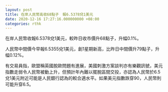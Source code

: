 ```yaml
---
layout: post
title: 在岸人民幣高收68點子　報6.5378兌1美元
date: 2020-12-16 17:27:16.000000000 +08:00
categories: rthk
---
```


在岸人民幣收報6.5378兌1美元，較昨日收市價升68點子，升幅0.1%。

人民幣中間價今早報6.5355兌1美元，創1星期新高，比昨日中間價升79點子，升幅0.12%。

有交易員指，歐盟稱英國脫歐問題有進展，美國刺激方案談判亦有樂觀訊號，美元指數走弱令人民幣被動上升，但預計年內難以擺脫區間交投，亦認為人民幣於6.5兌1美元附近可能是人民銀行認為的較合適水平。如果美元指數跌穿90，人民幣則可能升穿6.5。
